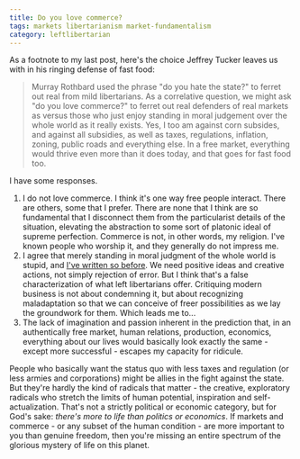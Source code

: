 ```yaml
---
title: Do you love commerce?
tags: markets libertarianism market-fundamentalism
category: leftlibertarian
---
```

As a footnote to my last post, here's the choice Jeffrey Tucker leaves us with in his ringing defense of fast food:

> Murray Rothbard used the phrase "do you hate the state?" to ferret out real from mild libertarians. As a correlative question, we might ask "do you love commerce?" to ferret out real defenders of real markets as versus those who just enjoy standing in moral judgement over the whole world as it really exists. Yes, I too am against corn subsides, and against all subsidies, as well as taxes, regulations, inflation, zoning, public roads and everything else. In a free market, everything would thrive even more than it does today, and that goes for fast food too.

I have some responses.

1. I do not love commerce. I think it's one way free people interact. There are others, some that I prefer. There are none that I think are so fundamental that I disconnect them from the particularist details of the situation, elevating the abstraction to some sort of platonic ideal of supreme perfection. Commerce is not, in other words, my religion. I've known people who worship it, and they generally do not impress me.
2. I agree that merely standing in moral judgment of the whole world is stupid, and [I've written so before](http://socialmemorycomplex.net/2009/07/14/on-the-preston-affair/). We need positive ideas and creative actions, not simply rejection of error. But I think that's a false characterization of what left libertarians offer. Critiquing modern business is not about condemning it, but about recognizing maladaptation so that we can conceive of freer possibilities as we lay the groundwork for them. Which leads me to...
3. The lack of imagination and passion inherent in the prediction that, in an authentically free market, human relations, production, economics, everything about our lives would basically look exactly the same - except more successful - escapes my capacity for ridicule.

People who basically want the status quo with less taxes and regulation (or less armies and corporations) might be allies in the fight against the state. But they're hardly the kind of radicals that matter - the creative, exploratory radicals who stretch the limits of human potential, inspiration and self-actualization. That's not a strictly political or economic category, but for God's sake: _there's more to life than politics or economics_. If markets and commerce - or any subset of the human condition - are more important to you than genuine freedom, then you're missing an entire spectrum of the glorious mystery of life on this planet.
